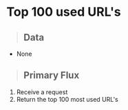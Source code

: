 # Top 100 used URL's

> ## Data
* None

> ## Primary Flux
1. Receive a request
2. Return the top 100 most used URL's

